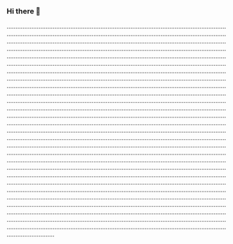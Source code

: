 ### Hi there 👋

...........................................................................................................................................................................................................................................................................................................................................................................................................................................................................................................................................................................................................................................................................................................................................................................................................................................................................................................................................................................................................................................................................................................................................................................................................................................................................................................................................................................................................................................................................................................................................................................................................................................................................................................................................................................................................................................................................................................................................................................................................................................................................................................................................................................................................................................................................................................................................................................................................................................................................................................................................................................................................................................................................................................................................................................................................................................................................................................................................................................................................................................................................................................................................................................................................................................................................................................................................................................................................................................................................................................................................................................................................................................